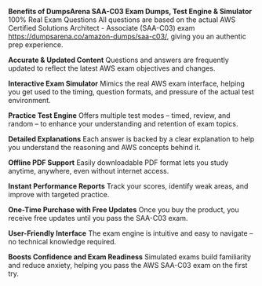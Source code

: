 **Benefits of DumpsArena SAA-C03 Exam Dumps, Test Engine & Simulator**
100% Real Exam Questions
All questions are based on the actual AWS Certified Solutions Architect - Associate (SAA-C03) exam https://dumpsarena.co/amazon-dumps/saa-c03/, giving you an authentic prep experience.

**Accurate & Updated Content**
Questions and answers are frequently updated to reflect the latest AWS exam objectives and changes.

**Interactive Exam Simulator**
Mimics the real AWS exam interface, helping you get used to the timing, question formats, and pressure of the actual test environment.

**Practice Test Engine**
Offers multiple test modes – timed, review, and random – to enhance your understanding and retention of exam topics.

**Detailed Explanations**
Each answer is backed by a clear explanation to help you understand the reasoning and AWS concepts behind it.

**Offline PDF Support**
Easily downloadable PDF format lets you study anytime, anywhere, even without internet access.

**Instant Performance Reports**
Track your scores, identify weak areas, and improve with targeted practice.

**One-Time Purchase with Free Updates**
Once you buy the product, you receive free updates until you pass the SAA-C03 exam.

**User-Friendly Interface**
The exam engine is intuitive and easy to navigate – no technical knowledge required.

**Boosts Confidence and Exam Readiness**
Simulated exams build familiarity and reduce anxiety, helping you pass the AWS SAA-C03 exam on the first try.

